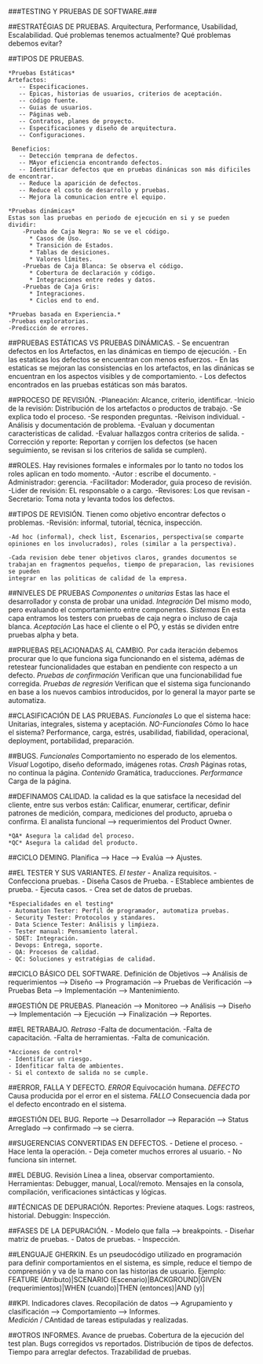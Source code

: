 ###TESTING Y PRUEBAS DE SOFTWARE.###

##ESTRATÉGIAS DE PRUEBAS.
    Arquitectura, Performance, Usabilidad, Escalabilidad.
    Qué problemas tenemos actualmente? Qué problemas debemos evitar?

##TIPOS DE PRUEBAS.

    *Pruebas Estáticas* 
    Artefactos:
       -- Especificaciones.
       -- Epicas, historias de usuarios, criterios de aceptación.    
       -- código fuente.
       -- Guias de usuarios.
       -- Páginas web.
       -- Contratos, planes de proyecto.
       -- Especificaciones y diseño de arquitectura.
       -- Configuraciones.

     Beneficios:
       -- Detección temprana de defectos.
       -- MAyor eficiencia encontrando defectos.
       -- Identificar defectos que en pruebas dinánicas son más dificiles de encontrar.
       -- Reduce la aparición de defectos.
       -- Reduce el costo de desarrollo y pruebas.
       -- Mejora la comunicacion entre el equipo.

    *Pruebas dinámicas* 
    Estas son las pruebas en periodo de ejecución en si y se pueden dividir:
        -Prueba de Caja Negra: No se ve el código.
          * Casos de Uso.
          * Transición de Estados.
          * Tablas de desiciones.
          * Valores límites.
        -Pruebas de Caja Blanca: Se observa el código.
          * Cobertura de declaración y código.
          * Integraciones entre redes y datos.
        -Pruebas de Caja Gris:
          * Integraciones.
          * Ciclos end to end.
     
    *Pruebas basada en Experiencia.*
    -Pruebas exploratorias.
    -Predicción de errores.


##PRUEBAS ESTÁTICAS VS PRUEBAS DINÁMICAS.
    - Se encuentran defectos en los Artefactos, en las dinámicas en tiempo de ejecución.
    - En las estaticas los defectos se encuentran con menos esfuerzos.
    - En las estaticas se mejoran las consistencias en los artefactos, en las dinánicas se encuentran en los aspectos visibles y de comportamiento.
    - Los defectos encontrados en las pruebas estáticas son más baratos.

##PROCESO DE REVISIÓN.
    -Planeación: Alcance, criterio, identificar.
    -Inicio de la revisión: Distribución de los artefactos o productos de trabajo.
        -Se explica todo el proceso.
        -Se responden preguntas.
    -Reivison individual.
    -Análisis y documentación de problema.
        -Evaluan y documentan caracteristicas de calidad.
        -Evaluar hallazgos contra criterios de salida.
    -Corrección y reporte: Reportan y corrijen los defectos (se hacen seguimiento, se revisan si los criterios de salida se cumplen).

##ROLES.
    Hay revisiones formales e informales por lo tanto no todos los roles aplican en todo momento.
    -Autor : escribe el documento.
    -Administrador: gerencia.
    -Facilitador: Moderador, guia proceso de revisión.
    -Lider de revisión: EL responsable o a cargo.
    -Revisores: Los que revisan
    -Secretario: Toma nota y levanta todos los defectos.

##TIPOS DE REVISIÓN.
    Tienen como objetivo encontrar defectos o problemas.
    -Revisión: informal, tutorial, técnica, inspección.

    -Ad hoc (informal), check list, Escenarios, perspectiva(se comparte opiniones en los involucrados), roles (similar a la perspectiva).

    -Cada revision debe tener objetivos claros, grandes documentos se trabajan en fragmentos pequeños, tiempo de preparacion, las revisiones se pueden
    integrar en las politicas de calidad de la empresa.

##NIVELES DE PRUEBAS
    *Componentes o unitarias* Estas las hace el desarrollador y consta de probar una unidad.
    *Integración* Del mismo modo, pero evaluando el comportamiento entre componentes.
    *Sistemas* En esta capa entramos los testers con pruebas de caja negra o incluso de caja blanca.
    *Aceptación* Las hace el cliente o el PO, y estás se dividen entre pruebas alpha y beta.

##PRUEBAS RELACIONADAS AL CAMBIO.
    Por cada iteración debemos procurar que lo que funciona siga funcionando en el sistema, adémas de retestear funcionalidades que estaban en 
    pendiente con respecto a un defecto.
    *Pruebas de confirmación* Verifican que una funcionabilidad fue corregida.
    *Pruebas de regresión* Verifican que el sistema siga funcionando en base a los nuevos cambios introducidos, por lo general la mayor parte
    se automatiza.

##CLASIFICACIÓN DE LAS PRUEBAS.
    *Funcionales* Lo que el sistema hace: Unitarias, integrales, sistema y aceptación.
    *NO-Funcionales* Cómo lo hace el sistema? Performance, carga, estrés, usabilidad, fiabilidad, operacional, deployment, portabilidad, preparación.

##BUGS.
    *Funcionales* Comportamiento no esperado de los elementos.
    *Visual* Logotipo, diseño deformado, imágenes rotas.
    *Crash* Páginas rotas, no continua la página.
    *Contenido* Gramática, traducciones.
    *Performance* Carga de la página.

##DEFINAMOS CALIDAD.
    la calidad es la que satisface la necesidad del cliente, entre sus verbos están: Calificar, enumerar, certificar, definir patrones de medición, compara,
    mediciones del producto, aprueba o confirma.
    El analista funcional --> requerimientos del Product Owner.

    *QA* Asegura la calidad del proceso.
    *QC* Asegura la calidad del producto.

##CICLO DEMING.
    Planifica --> Hace --> Evalúa --> Ajustes.

##EL TESTER Y SUS VARIANTES.
    *El tester* 
    - Analiza requisitos.
    - Confecciona pruebas.
    - Diseña Casos de Prueba.
    - EStablece ambientes de prueba.
    - Ejecuta casos.
    - Crea set de datos de pruebas.

    *Especialidades en el testing*
    - Automation Tester: Perfil de programador, automatiza pruebas.
    - Security Tester: Protocolos y standares.
    - Data Science Tester: Análisis y limṕieza.
    - Tester manual: Pensamiento lateral.
    - SDET: Integración.
    - Devops: Entrega, soporte.
    - QA: Procesos de calidad.
    - QC: Soluciones y estratégias de calidad.

##CICLO BÁSICO DEL SOFTWARE.
    Definición de Objetivos --> Análisis de requerimientos --> Diseño --> Programación --> Pruebas de Verificación 
    --> Pruebas Beta --> Implementación --> Mantenimiento.

##GESTIÓN DE PRUEBAS.
    Planeación --> Monitoreo --> Análisis --> Diseño --> Implementación --> Ejecución --> Finalización --> Reportes.

##EL RETRABAJO.
    *Retraso* 
    -Falta de documentación.
    -Falta de capacitación.
    -Falta de herramientas.
    -Falta de comunicación.

    *Acciones de control*
    - Identificar un riesgo.
    - Idenfiticar falta de ambientes.
    - Si el contexto de salida no se cumple.

##ERROR, FALLA Y DEFECTO.
    *ERROR* Equivocación humana.
    *DEFECTO* Causa producida por el error en el sistema.
    *FALLO* Consecuencia dada por el defecto encontrado en el sistema.

##GESTIÓN DEL BUG.
    Reporte --> Desarrollador --> Reparación --> Status Arreglado --> confirmado --> se cierra.

##SUGERENCIAS CONVERTIDAS EN DEFECTOS.
    - Detiene el proceso.
    - Hace lenta la operación.
    - Deja cometer muchos errores al usuario.
    - No funciona sin internet.

##EL DEBUG.
    Revisión Línea a linea, observar comportamiento.
    Herramientas: Debugger, manual, Local/remoto.
    Mensajes en la consola, compilación, verificaciones sintácticas y lógicas.

##TÉCNICAS DE DEPURACIÓN.
    Reportes: Previene ataques.
    Logs: rastreos, historial.
    Debuggin: Inspección.

##FASES DE LA DEPURACIÓN.
    - Modelo que falla --> breakpoints.
    - Diseñar matriz de pruebas.
    - Datos de pruebas.
    - Inspección.

##LENGUAJE GHERKIN.
    Es un pseudocódigo utilizado en programación para definir comportamientos en el sistema, es simple, reduce el tiempo de comprensión
    y va de la mano con las historias de usuario.
    Ejemplo:
    FEATURE (Atributo)|SCENARIO (Escenario)|BACKGROUND|GIVEN (requerimientos)|WHEN (cuando)|THEN (entonces)|AND (y)|

##KPI.
    Indicadores claves.
    Recopilación de datos --> Agrupamiento y clasificación --> Comportamiento --> Informes.    
    *Medición* / CAntidad de tareas estipuladas y realizadas.

##OTROS INFORMES.
    Avance de pruebas.
    Cobertura de la ejecución del test plan.
    Bugs corregidos vs reportados.
    Distribución de tipos de defectos.
    Tiempo para arreglar defectos.
    Trazabilidad de pruebas.
    
    



